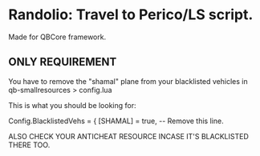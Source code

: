 # Randolio: Travel to Perico/LS script.

Made for QBCore framework. 

## ONLY REQUIREMENT

You have to remove the "shamal" plane from your blacklisted vehicles in qb-smallresources > config.lua

This is what you should be looking for:

Config.BlacklistedVehs = {
    [SHAMAL] = true, -- Remove this line.

ALSO CHECK YOUR ANTICHEAT RESOURCE INCASE IT'S BLACKLISTED THERE TOO.

